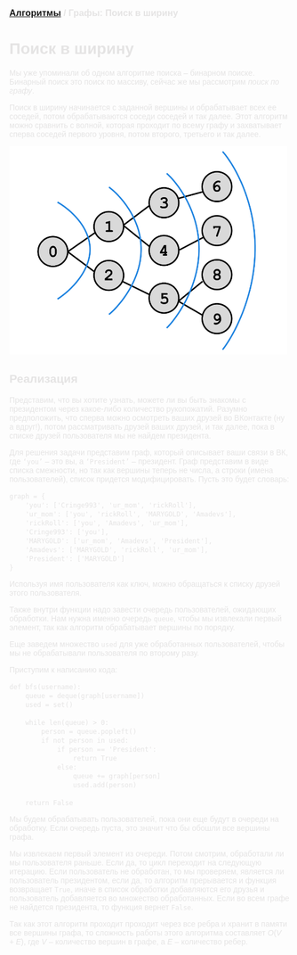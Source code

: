 <span style="color: #E5E4E4; font-family: Helvetica;">

### [Алгоритмы](README.md) / Графы: Поиск в ширину

# **Поиск в ширину**

Мы уже упоминали об одном алгоритме поиска – бинарном поиске. Бинарный поиск это поиск по массиву, сейчас же мы рассмотрим *поиск по графу*.

Поиск в ширину начинается с заданной вершины и обрабатывает всех ее соседей, потом обрабатываются соседи соседей и так далее. Этот алгоритм можно сравнить с волной, которая проходит по всему графу и захватывает сперва соседей первого уровня, потом второго, третьего и так далее.

<img src="bfs.png" alt="BFS" width="500"/>

## **Реализация**

Представим, что вы хотите узнать, можете ли вы быть знакомы с президентом через какое-либо количество рукопожатий. Разумно предположить, что сперва можно осмотреть ваших друзей во ВКонтакте (ну а вдруг!), потом рассматривать друзей ваших друзей, и так далее, пока в списке друзей пользователя мы не найдем президента.

Для решения задачи представим граф, который описывает ваши связи в ВК, где `‘you’` – это вы, а `‘President’` – президент. Граф представим в виде списка смежности, но так как вершины теперь не числа, а строки (имена пользователей), список придется модифицировать. Пусть это будет словарь:

    graph = {
        'you': ['Cringe993', 'ur_mom', 'rickRoll'],
        'ur_mom': ['you', 'rickRoll', 'MARYGOLD', 'Amadevs'],
        'rickRoll': ['you', 'Amadevs', 'ur_mom'],
        'Cringe993': ['you'],
        'MARYGOLD': ['ur_mom', 'Amadevs', 'President'],
        'Amadevs': ['MARYGOLD', 'rickRoll', 'ur_mom'],
        'President': ['MARYGOLD']
    }

Используя имя пользователя как ключ, можно обращаться к списку друзей этого пользователя.

Также внутри функции надо завести очередь пользователей, ожидающих обработки. Нам нужна именно очередь `queue`, чтобы мы извлекали первый элемент, так как алгоритм обрабатывает вершины по порядку.

Еще заведем множество `used` для уже обработанных пользователей, чтобы мы не обрабатывали пользователя по второму разу.

Приступим к написанию кода:

    def bfs(username):
        queue = deque(graph[username])
        used = set()
        
        while len(queue) > 0:
            person = queue.popleft()
            if not person in used:
                if person == 'President':
                    return True
                else:
                    queue += graph[person]
                    used.add(person)
        
        return False

Мы будем обрабатывать пользователей, пока они еще будут в очереди на обработку. Если очередь пуста, это значит что бы обошли все вершины графа.

Мы извлекаем первый элемент из очереди. Потом смотрим, обработали ли мы пользователя раньше. Если да, то цикл переходит на следующую итерацию. Если пользователь не обработан, то мы проверяем, является ли пользователь президентом, если да, то алгоритм прерывается и функция возвращает `True`, иначе в список обработки добавляются его друзья и пользователь добавляется во множество обработанных. Если во всем графе не найдется президента, то функция вернет `False`.

Так как этот алгоритм проходит проходит через все ребра и хранит в памяти все вершины графа, то сложность работы этого алгоритма составляет *O*$(V + E)$, где $V$ – количество вершин в графе, а $E$ – количество ребер.
